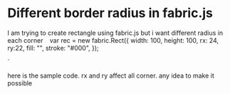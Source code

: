
# Different border radius in fabric.js

I am trying to create rectangle using fabric.js but i want different radius in each corner
`
`
var rec = new fabric.Rect({
  width: 100,
  height: 100,
  rx: 24,
  ry:22,
  fill: "",
  stroke: "#000",
});

`

here is the sample code. rx and ry affect all corner. any idea to make it possible


        